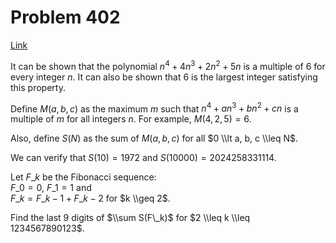 # Problem 402

[Link](https://projecteuler.net/problem=402)

It can be shown that the polynomial $n^4 + 4n^3 + 2n^2 + 5n$ is a multiple of $6$ for every integer $n$. It can also be shown that $6$ is the largest integer satisfying this property. 

Define $M(a, b, c)$ as the maximum $m$ such that $n^4 + an^3 + bn^2 + cn$ is a multiple of $m$ for all integers $n$. For example, $M(4, 2, 5) = 6$. 

Also, define $S(N)$ as the sum of $M(a, b, c)$ for all $0 \\lt a, b, c \\leq N$. 

We can verify that $S(10) = 1972$ and $S(10000) = 2024258331114$. 

Let $F\_k$ be the Fibonacci sequence:  
$F\_0 = 0$, $F\_1 = 1$ and  
$F\_k = F\_{k-1} + F\_{k-2}$ for $k \\geq 2$. 

Find the last $9$ digits of $\\sum S(F\_k)$ for $2 \\leq k \\leq 1234567890123$.